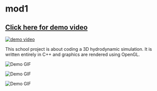 # mod1

## [Click here for demo video](https://youtu.be/6s_4CWW5TLA)
[![demo video](http://img.youtube.com/vi/6s_4CWW5TLA/0.jpg)](https://youtu.be/6s_4CWW5TLA "Everything Is AWESOME")

This school project is about coding a 3D hydrodynamic simulation.
It is written entirely in C++ and graphics are rendered using OpenGL.

![Demo GIF](http://cdn.makeagif.com/media/4-11-2016/pH_cZw.gif)

![Demo GIF](http://cdn.makeagif.com/media/4-11-2016/8HeCOE.gif)

![Demo GIF](http://cdn.makeagif.com/media/4-11-2016/0vK7OK.gif)

